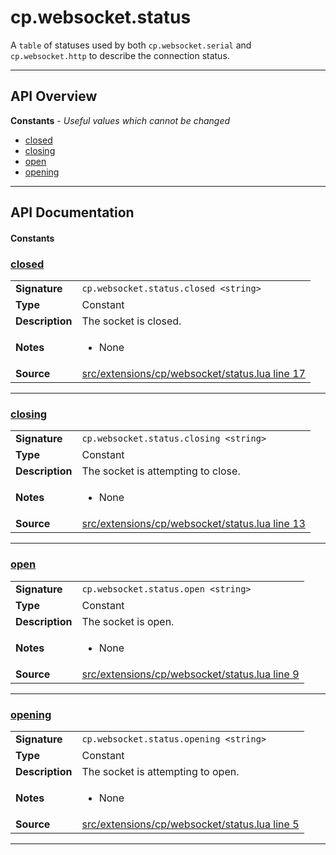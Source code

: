 # cp.websocket.status

A `table` of statuses used by both `cp.websocket.serial` and `cp.websocket.http` to describe the connection status.

---

## API Overview
**Constants** - _Useful values which cannot be changed_
 * [closed](#closed)
 * [closing](#closing)
 * [open](#open)
 * [opening](#opening)


---

## API Documentation

#### Constants


### [closed](#closed)

|                                             |                                                                                     |
| --------------------------------------------|-------------------------------------------------------------------------------------|
| **Signature**                               | `cp.websocket.status.closed <string>`                                                                    |
| **Type**                                    | Constant                                                                     |
| **Description**                             | The socket is closed.                                                                     |
| **Notes**                                   | <ul><li>None</li></ul> |
| **Source**                                  | [src/extensions/cp/websocket/status.lua line 17](https://github.com/CommandPost/CommandPost/blob/develop/src/extensions/cp/websocket/status.lua#L17) |

---


### [closing](#closing)

|                                             |                                                                                     |
| --------------------------------------------|-------------------------------------------------------------------------------------|
| **Signature**                               | `cp.websocket.status.closing <string>`                                                                    |
| **Type**                                    | Constant                                                                     |
| **Description**                             | The socket is attempting to close.                                                                     |
| **Notes**                                   | <ul><li>None</li></ul> |
| **Source**                                  | [src/extensions/cp/websocket/status.lua line 13](https://github.com/CommandPost/CommandPost/blob/develop/src/extensions/cp/websocket/status.lua#L13) |

---


### [open](#open)

|                                             |                                                                                     |
| --------------------------------------------|-------------------------------------------------------------------------------------|
| **Signature**                               | `cp.websocket.status.open <string>`                                                                    |
| **Type**                                    | Constant                                                                     |
| **Description**                             | The socket is open.                                                                     |
| **Notes**                                   | <ul><li>None</li></ul> |
| **Source**                                  | [src/extensions/cp/websocket/status.lua line 9](https://github.com/CommandPost/CommandPost/blob/develop/src/extensions/cp/websocket/status.lua#L9) |

---


### [opening](#opening)

|                                             |                                                                                     |
| --------------------------------------------|-------------------------------------------------------------------------------------|
| **Signature**                               | `cp.websocket.status.opening <string>`                                                                    |
| **Type**                                    | Constant                                                                     |
| **Description**                             | The socket is attempting to open.                                                                     |
| **Notes**                                   | <ul><li>None</li></ul> |
| **Source**                                  | [src/extensions/cp/websocket/status.lua line 5](https://github.com/CommandPost/CommandPost/blob/develop/src/extensions/cp/websocket/status.lua#L5) |

---

